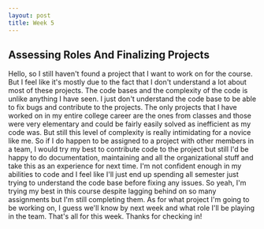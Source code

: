 ```yaml
---
layout: post
title: Week 5
---
```


## **Assessing Roles And Finalizing Projects**

Hello,
so I still haven't found a project that I want to work on for the course. But I feel like it's mostly due to the fact that I don't understand a lot about most of these projects. The code bases and the complexity of the code is unlike anything I have seen. I just don't understand the code base to be able to fix bugs and contribute to the projects. The only projects that I have worked on in my entire college career are the ones from classes and those were very elementary and could be fairly easily solved as inefficient as my code was. But still this level of complexity is really intimidating for a novice like me. So if I do happen to be assigned to a project with other members in a team, I would try my best to contribute code to the project but still I'd be happy to do documentation, maintaining and all the organizational stuff and take this as an experience for next time. I'm not confident enough in my abilities to code and I feel like I'll just end up spending all semester just trying to understand the code base before fixing any issues. So yeah, I'm trying my best in this course despite lagging behind on so many assignments but I'm still completing them. As for what project I'm going to be working on, I guess we'll know by next week and what role I'll be playing in the team. That's all for this week. Thanks for checking in!